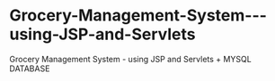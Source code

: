 # Grocery-Management-System---using-JSP-and-Servlets
Grocery Management System - using JSP and Servlets + MYSQL DATABASE 
